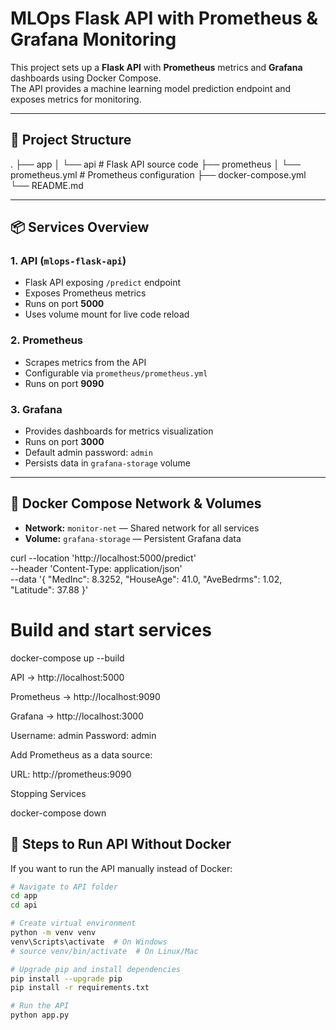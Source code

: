 # MLOps Flask API with Prometheus & Grafana Monitoring

This project sets up a **Flask API** with **Prometheus** metrics and **Grafana** dashboards using Docker Compose.  
The API provides a machine learning model prediction endpoint and exposes metrics for monitoring.

---

## 📂 Project Structure

.
├── app
│ └── api # Flask API source code
├── prometheus
│ └── prometheus.yml # Prometheus configuration
├── docker-compose.yml
└── README.md


---

## 📦 Services Overview

### 1. **API (`mlops-flask-api`)**
- Flask API exposing `/predict` endpoint
- Exposes Prometheus metrics
- Runs on port **5000**
- Uses volume mount for live code reload

### 2. **Prometheus**
- Scrapes metrics from the API
- Configurable via `prometheus/prometheus.yml`
- Runs on port **9090**

### 3. **Grafana**
- Provides dashboards for metrics visualization
- Runs on port **3000**
- Default admin password: `admin`
- Persists data in `grafana-storage` volume

---

## 🔹 Docker Compose Network & Volumes

- **Network:** `monitor-net` — Shared network for all services
- **Volume:** `grafana-storage` — Persistent Grafana data






curl --location 'http://localhost:5000/predict' \
--header 'Content-Type: application/json' \
--data '{
  "MedInc": 8.3252,
  "HouseAge": 41.0,
  "AveBedrms": 1.02,
  "Latitude": 37.88
}'

# Build and start services
docker-compose up --build

API → http://localhost:5000

Prometheus → http://localhost:9090

Grafana → http://localhost:3000

Username: admin
Password: admin

Add Prometheus as a data source:

URL: http://prometheus:9090


Stopping Services

docker-compose down

## 🚀 Steps to Run API Without Docker
If you want to run the API manually instead of Docker:

```bash
# Navigate to API folder
cd app
cd api

# Create virtual environment
python -m venv venv
venv\Scripts\activate  # On Windows
# source venv/bin/activate  # On Linux/Mac

# Upgrade pip and install dependencies
pip install --upgrade pip
pip install -r requirements.txt

# Run the API
python app.py
